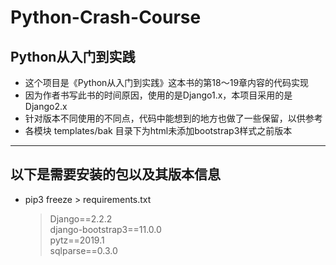 # Python-Crash-Course

## Python从入门到实践

- 这个项目是《Python从入门到实践》这本书的第18～19章内容的代码实现
- 因为作者书写此书的时间原因，使用的是Django1.x，本项目采用的是Django2.x
- 针对版本不同使用的不同点，代码中能想到的地方也做了一些保留，以供参考
- 各模块 templates/bak 目录下为html未添加bootstrap3样式之前版本

---
## 以下是需要安装的包以及其版本信息
- pip3 freeze > requirements.txt
    > Django==2.2.2  
      django-bootstrap3==11.0.0  
      pytz==2019.1  
      sqlparse==0.3.0
